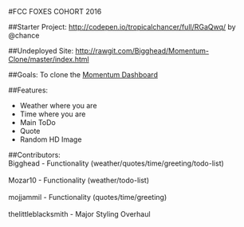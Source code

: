 #FCC FOXES COHORT 2016


##Starter Project:
http://codepen.io/tropicalchancer/full/RGaQwq/ by @chance

##Undeployed Site:
http://rawgit.com/Bigghead/Momentum-Clone/master/index.html


##Goals:
To clone the [Momentum Dashboard](https://momentumdash.com/)

##Features:
- Weather where you are
- Time where you are
- Main ToDo
- Quote
- Random HD Image

##Contributors: <br>
Bigghead - Functionality (weather/quotes/time/greeting/todo-list)<br><br>
Mozar10 - Functionality (weather/todo-list)<br><br>
mojjammil - Functionality (quotes/time/greeting)<br><br>
thelittleblacksmith - Major Styling Overhaul<br><br>
